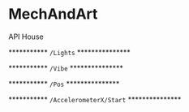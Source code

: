 # MechAndArt

API House

*********** `/Lights` ***************

*********** `/Vibe` ***************

*********** `/Pos` ***************

*********** `/AccelerometerX/Start` ***************
